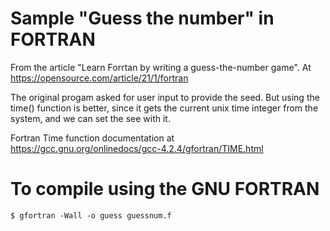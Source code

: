 # Sample "Guess the number" in FORTRAN

From the article "Learn Forrtan by writing a guess-the-number game". At https://opensource.com/article/21/1/fortran

The original progam asked for user input to provide the seed. But using the time() function is better, since it gets the current unix time integer from the system, and we can set the see with it.

Fortran Time function documentation at https://gcc.gnu.org/onlinedocs/gcc-4.2.4/gfortran/TIME.html

# To compile using the GNU FORTRAN

```
$ gfortran -Wall -o guess guessnum.f
```

